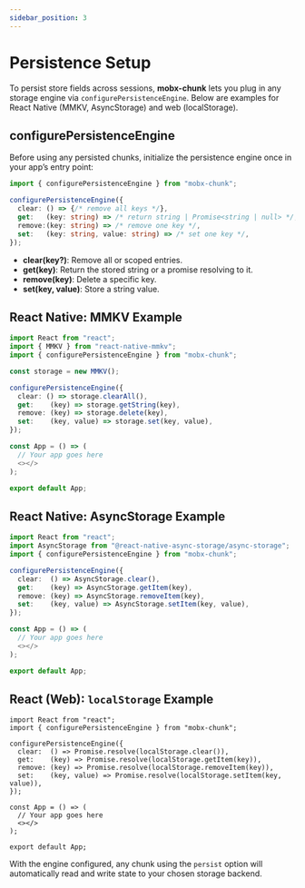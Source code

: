 ```yaml
---
sidebar_position: 3
---
```


# Persistence Setup

To persist store fields across sessions, **mobx-chunk** lets you plug in any storage engine via `configurePersistenceEngine`. Below are examples for React Native (MMKV, AsyncStorage) and web (localStorage).

## configurePersistenceEngine

Before using any persisted chunks, initialize the persistence engine once in your app’s entry point:

```ts
import { configurePersistenceEngine } from "mobx-chunk";

configurePersistenceEngine({
  clear: () => {/* remove all keys */},
  get:   (key: string) => /* return string | Promise<string | null> */,
  remove:(key: string) => /* remove one key */,
  set:   (key: string, value: string) => /* set one key */,
});
```

* **clear(key?)**: Remove all or scoped entries.
* **get(key)**: Return the stored string or a promise resolving to it.
* **remove(key)**: Delete a specific key.
* **set(key, value)**: Store a string value.

## React Native: MMKV Example

```ts
import React from "react";
import { MMKV } from "react-native-mmkv";
import { configurePersistenceEngine } from "mobx-chunk";

const storage = new MMKV();

configurePersistenceEngine({
  clear: () => storage.clearAll(),
  get:    (key) => storage.getString(key),
  remove: (key) => storage.delete(key),
  set:    (key, value) => storage.set(key, value),
});

const App = () => (
  // Your app goes here
  <></>
);

export default App;
```

## React Native: AsyncStorage Example

```ts
import React from "react";
import AsyncStorage from "@react-native-async-storage/async-storage";
import { configurePersistenceEngine } from "mobx-chunk";

configurePersistenceEngine({
  clear:  () => AsyncStorage.clear(),
  get:    (key) => AsyncStorage.getItem(key),
  remove: (key) => AsyncStorage.removeItem(key),
  set:    (key, value) => AsyncStorage.setItem(key, value),
});

const App = () => (
  // Your app goes here
  <></>
);

export default App;
```

## React (Web): `localStorage` Example

```tsx
import React from "react";
import { configurePersistenceEngine } from "mobx-chunk";

configurePersistenceEngine({
  clear:  () => Promise.resolve(localStorage.clear()),
  get:    (key) => Promise.resolve(localStorage.getItem(key)),
  remove: (key) => Promise.resolve(localStorage.removeItem(key)),
  set:    (key, value) => Promise.resolve(localStorage.setItem(key, value)),
});

const App = () => (
  // Your app goes here
  <></>
);

export default App;
```

With the engine configured, any chunk using the `persist` option will automatically read and write state to your chosen storage backend.
